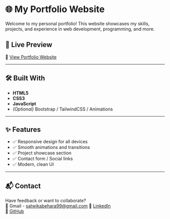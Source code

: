 # 🌐 My Portfolio Website

Welcome to my personal portfolio! This website showcases my skills, projects, and experience in web development, programming, and more.

## 🚀 Live Preview

🔗 [View Portfolio Website](https://SatwikaBehara99.github.io/portfolio)  

---

## 🛠️ Built With

- **HTML5**
- **CSS3**
- **JavaScript**
- *(Optional)* Bootstrap / TailwindCSS / Animations

---



## ✨ Features

- ✅ Responsive design for all devices
- ✅ Smooth animations and transitions
- ✅ Project showcase section
- ✅ Contact form / Social links
- ✅ Modern, clean UI

---



## 📬 Contact

Have feedback or want to collaborate?  
📧 Gmail - satwikabehara99@gmail.com
🔗 [LinkedIn](https://www.linkedin.com/in/satwika-behara-457578353/)  
🐙 [GitHub](https://github.com/SatwikaBehara99)


